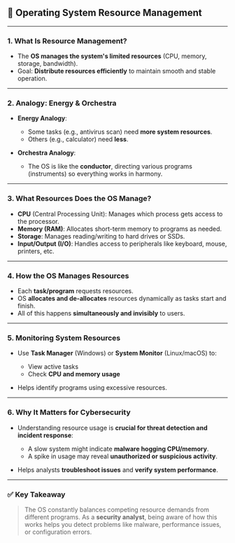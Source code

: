 ## 🧠 **Operating System Resource Management**

---

### 1. **What Is Resource Management?**

* The **OS manages the system's limited resources** (CPU, memory, storage, bandwidth).
* Goal: **Distribute resources efficiently** to maintain smooth and stable operation.

---

### 2. **Analogy: Energy & Orchestra**

* **Energy Analogy**:

  * Some tasks (e.g., antivirus scan) need **more system resources**.
  * Others (e.g., calculator) need **less**.
* **Orchestra Analogy**:

  * The OS is like the **conductor**, directing various programs (instruments) so everything works in harmony.

---

### 3. **What Resources Does the OS Manage?**

* **CPU** (Central Processing Unit): Manages which process gets access to the processor.
* **Memory (RAM)**: Allocates short-term memory to programs as needed.
* **Storage**: Manages reading/writing to hard drives or SSDs.
* **Input/Output (I/O)**: Handles access to peripherals like keyboard, mouse, printers, etc.

---

### 4. **How the OS Manages Resources**

* Each **task/program** requests resources.
* OS **allocates and de-allocates** resources dynamically as tasks start and finish.
* All of this happens **simultaneously and invisibly** to users.

---

### 5. **Monitoring System Resources**

* Use **Task Manager** (Windows) or **System Monitor** (Linux/macOS) to:

  * View active tasks
  * Check **CPU and memory usage**
* Helps identify programs using excessive resources.

---

### 6. **Why It Matters for Cybersecurity**

* Understanding resource usage is **crucial for threat detection and incident response**:

  * A slow system might indicate **malware hogging CPU/memory**.
  * A spike in usage may reveal **unauthorized or suspicious activity**.
* Helps analysts **troubleshoot issues** and **verify system performance**.

---

### ✅ **Key Takeaway**

> The OS constantly balances competing resource demands from different programs. As a **security analyst**, being aware of how this works helps you detect problems like malware, performance issues, or configuration errors.
